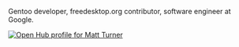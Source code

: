 Gentoo developer, freedesktop.org contributor, software engineer at Google.

[![Open Hub profile for Matt Turner](https://www.openhub.net/accounts/mattst88/widgets/account_detailed?format=gif)](https://www.openhub.net/accounts/mattst88)

<!--
**mattst88/mattst88** is a ✨ _special_ ✨ repository because its `README.md` (this file) appears on your GitHub profile.

Here are some ideas to get you started:

- 🔭 I’m currently working on ...
- 🌱 I’m currently learning ...
- 👯 I’m looking to collaborate on ...
- 🤔 I’m looking for help with ...
- 💬 Ask me about ...
- 📫 How to reach me: ...
- 😄 Pronouns: ...
- ⚡ Fun fact: ...
-->
